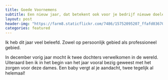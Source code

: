 ```yaml
---
title: Goede Voornemens
subtitle: Een nieuw jaar, dat betekent ook voor je bedrijf nieuwe doelen stellen en reflecteren op wat je bereikt hebt het afgelopen jaar.
layout: post
header-img: "https://farm8.staticflickr.com/7486/15752095207_ffafd03670_s.jpg"
categories: featured
---
```


Ik heb dit jaar veel beleefd. Zowel op persoonlijk gebied als professioneel gebied.

In december vorig jaar mocht ik twee dochters verwelkomen in de wereld. Uiteraard ben ik in het begin van het jaar vooral bezig geweest met het zorgen voor deze dames. Een baby vergt al je aandacht, twee tegelijk al helemaal!
